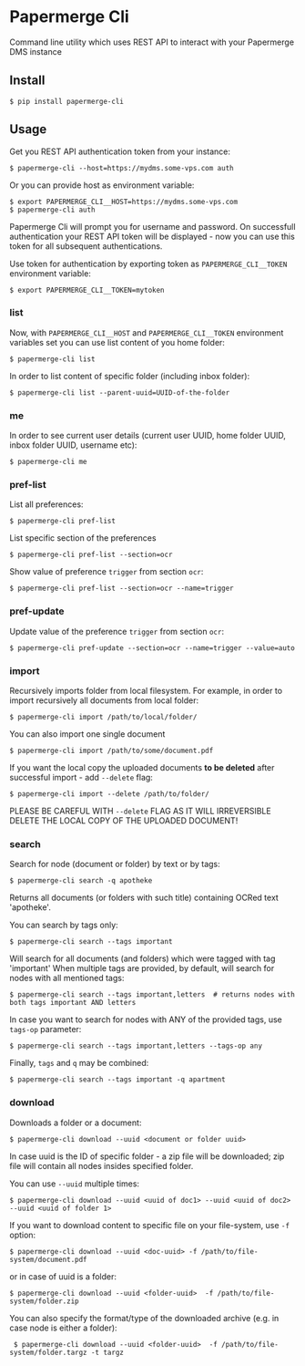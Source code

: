 # Papermerge Cli

Command line utility which uses REST API to interact with your Papermerge DMS
instance

## Install

    $ pip install papermerge-cli

## Usage

Get you REST API authentication token from your instance:

    $ papermerge-cli --host=https://mydms.some-vps.com auth

Or you can provide host as environment variable:

    $ export PAPERMERGE_CLI__HOST=https://mydms.some-vps.com
    $ papermerge-cli auth

Papermerge Cli will prompt you for username and password. On successfull
authentication your REST API token will be displayed - now you can use
this token for all subsequent authentications.

Use token for authentication by exporting token as `PAPERMERGE_CLI__TOKEN`
environment variable:

    $ export PAPERMERGE_CLI__TOKEN=mytoken

### list

Now, with `PAPERMERGE_CLI__HOST` and `PAPERMERGE_CLI__TOKEN` environment
variables set you can use list content of you home folder:

    $ papermerge-cli list

In order to list content of specific folder (including inbox folder):

    $ papermerge-cli list --parent-uuid=UUID-of-the-folder

### me

In order to see current user details (current user UUID, home folder UUID, inbox
folder UUID, username etc):

    $ papermerge-cli me

### pref-list

List all preferences:

    $ papermerge-cli pref-list

List specific section of the preferences

    $ papermerge-cli pref-list --section=ocr

Show value of preference `trigger` from section `ocr`:

    $ papermerge-cli pref-list --section=ocr --name=trigger

### pref-update

Update value of the preference `trigger` from section `ocr`:

    $ papermerge-cli pref-update --section=ocr --name=trigger --value=auto

### import

Recursively imports folder from local filesystem. For example, in order
to import recursively all documents from local folder:

    $ papermerge-cli import /path/to/local/folder/

You can also import one single document

    $ papermerge-cli import /path/to/some/document.pdf

If you want the local copy the uploaded documents **to be deleted** after
successful import - add `--delete` flag:

    $ papermerge-cli import --delete /path/to/folder/

PLEASE BE CAREFUL WITH `--delete` FLAG AS IT WILL IRREVERSIBLE DELETE THE LOCAL
COPY OF THE UPLOADED DOCUMENT!

### search

Search for node (document or folder) by text or by tags:

    $ papermerge-cli search -q apotheke

Returns all documents (or folders with such title) containing OCRed
text 'apotheke'.

You can search by tags only:

    $ papermerge-cli search --tags important

Will search for all documents (and folders) which were tagged with
tag 'important' When multiple tags are provided, by default, will search for
nodes with all mentioned tags:

    $ papermerge-cli search --tags important,letters  # returns nodes with both tags important AND letters

In case you want to search for nodes with ANY of the provided tags, use
`tags-op` parameter:

    $ papermerge-cli search --tags important,letters --tags-op any

Finally, `tags` and `q` may be combined:

    $ papermerge-cli search --tags important -q apartment

### download

Downloads a folder or a document:

    $ papermerge-cli download --uuid <document or folder uuid>

In case uuid is the ID of specific folder - a zip file will be downloaded; zip
file will contain all nodes insides specified folder.

You can use `--uuid` multiple times:

    $ papermerge-cli download --uuid <uuid of doc1> --uuid <uuid of doc2> --uuid <uuid of folder 1>

If you want to download content to specific file on your file-system, use `-f`
option:

    $ papermerge-cli download --uuid <doc-uuid> -f /path/to/file-system/document.pdf

or in case of uuid is a folder:

    $ papermerge-cli download --uuid <folder-uuid>  -f /path/to/file-system/folder.zip

You can also specify the format/type of the downloaded archive (e.g. in case node is either a folder):

     $ papermerge-cli download --uuid <folder-uuid>  -f /path/to/file-system/folder.targz -t targz
